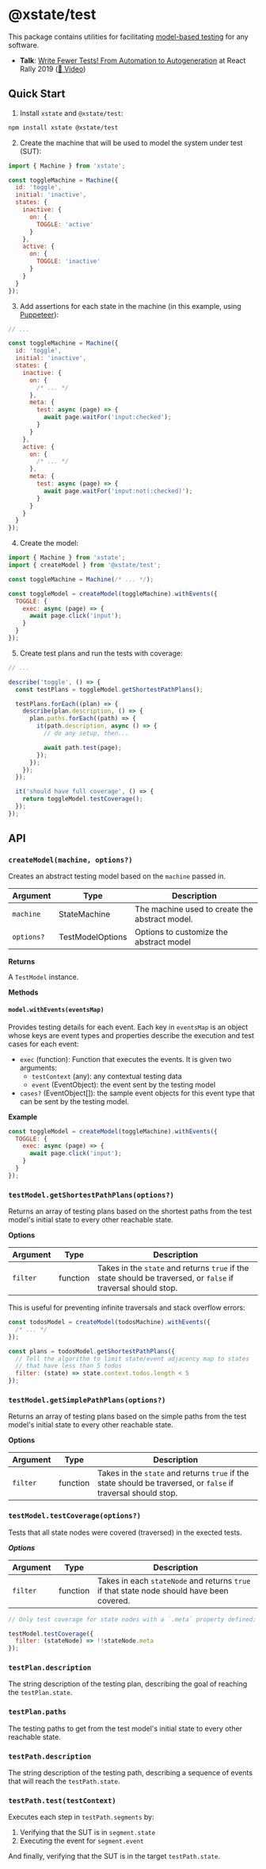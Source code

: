 # @xstate/test

This package contains utilities for facilitating [model-based testing](https://en.wikipedia.org/wiki/Model-based_testing) for any software.

- **Talk**: [Write Fewer Tests! From Automation to Autogeneration](https://slides.com/davidkhourshid/mbt) at React Rally 2019 ([🎥 Video](https://www.youtube.com/watch?v=tpNmPKjPSFQ))

## Quick Start

1. Install `xstate` and `@xstate/test`:

```bash
npm install xstate @xstate/test
```

2. Create the machine that will be used to model the system under test (SUT):

```js
import { Machine } from 'xstate';

const toggleMachine = Machine({
  id: 'toggle',
  initial: 'inactive',
  states: {
    inactive: {
      on: {
        TOGGLE: 'active'
      }
    },
    active: {
      on: {
        TOGGLE: 'inactive'
      }
    }
  }
});
```

3. Add assertions for each state in the machine (in this example, using [Puppeteer](https://github.com/GoogleChrome/puppeteer)):

```js
// ...

const toggleMachine = Machine({
  id: 'toggle',
  initial: 'inactive',
  states: {
    inactive: {
      on: {
        /* ... */
      },
      meta: {
        test: async (page) => {
          await page.waitFor('input:checked');
        }
      }
    },
    active: {
      on: {
        /* ... */
      },
      meta: {
        test: async (page) => {
          await page.waitFor('input:not(:checked)');
        }
      }
    }
  }
});
```

4. Create the model:

```js
import { Machine } from 'xstate';
import { createModel } from '@xstate/test';

const toggleMachine = Machine(/* ... */);

const toggleModel = createModel(toggleMachine).withEvents({
  TOGGLE: {
    exec: async (page) => {
      await page.click('input');
    }
  }
});
```

5. Create test plans and run the tests with coverage:

```js
// ...

describe('toggle', () => {
  const testPlans = toggleModel.getShortestPathPlans();

  testPlans.forEach((plan) => {
    describe(plan.description, () => {
      plan.paths.forEach((path) => {
        it(path.description, async () => {
          // do any setup, then...

          await path.test(page);
        });
      });
    });
  });

  it('should have full coverage', () => {
    return toggleModel.testCoverage();
  });
});
```

## API

### `createModel(machine, options?)`

Creates an abstract testing model based on the `machine` passed in.

| Argument   | Type             | Description                                    |
| ---------- | ---------------- | ---------------------------------------------- |
| `machine`  | StateMachine     | The machine used to create the abstract model. |
| `options?` | TestModelOptions | Options to customize the abstract model        |

**Returns**

A `TestModel` instance.

**Methods**

#### `model.withEvents(eventsMap)`

Provides testing details for each event. Each key in `eventsMap` is an object whose keys are event types and properties describe the execution and test cases for each event:

- `exec` (function): Function that executes the events. It is given two arguments:
  - `testContext` (any): any contextual testing data
  - `event` (EventObject): the event sent by the testing model
- `cases?` (EventObject[]): the sample event objects for this event type that can be sent by the testing model.

**Example**

```js
const toggleModel = createModel(toggleMachine).withEvents({
  TOGGLE: {
    exec: async (page) => {
      await page.click('input');
    }
  }
});
```

### `testModel.getShortestPathPlans(options?)`

Returns an array of testing plans based on the shortest paths from the test model's initial state to every other reachable state.

**Options**

| Argument | Type     | Description                                                                                                    |
| -------- | -------- | -------------------------------------------------------------------------------------------------------------- |
| `filter` | function | Takes in the `state` and returns `true` if the state should be traversed, or `false` if traversal should stop. |

This is useful for preventing infinite traversals and stack overflow errors:

```js
const todosModel = createModel(todosMachine).withEvents({
  /* ... */
});

const plans = todosModel.getShortestPathPlans({
  // Tell the algorithm to limit state/event adjacency map to states
  // that have less than 5 todos
  filter: (state) => state.context.todos.length < 5
});
```

### `testModel.getSimplePathPlans(options?)`

Returns an array of testing plans based on the simple paths from the test model's initial state to every other reachable state.

**Options**

| Argument | Type     | Description                                                                                                    |
| -------- | -------- | -------------------------------------------------------------------------------------------------------------- |
| `filter` | function | Takes in the `state` and returns `true` if the state should be traversed, or `false` if traversal should stop. |

### `testModel.testCoverage(options?)`

Tests that all state nodes were covered (traversed) in the exected tests.

**_Options_**

| Argument | Type     | Description                                                                               |
| -------- | -------- | ----------------------------------------------------------------------------------------- |
| `filter` | function | Takes in each `stateNode` and returns `true` if that state node should have been covered. |

```js
// Only test coverage for state nodes with a `.meta` property defined:

testModel.testCoverage({
  filter: (stateNode) => !!stateNode.meta
});
```

### `testPlan.description`

The string description of the testing plan, describing the goal of reaching the `testPlan.state`.

### `testPlan.paths`

The testing paths to get from the test model's initial state to every other reachable state.

### `testPath.description`

The string description of the testing path, describing a sequence of events that will reach the `testPath.state`.

### `testPath.test(testContext)`

Executes each step in `testPath.segments` by:

1. Verifying that the SUT is in `segment.state`
2. Executing the event for `segment.event`

And finally, verifying that the SUT is in the target `testPath.state`.

